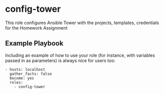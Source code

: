 config-tower
=========

This role configures Ansible Tower with the projects, templates, credentials for the Homework Assignment

Example Playbook
----------------

Including an example of how to use your role (for instance, with variables passed in as parameters) is always nice for users too:

    - hosts: localhost
      gather_facts: false 
      become: yes 
      roles:
        - config-tower

